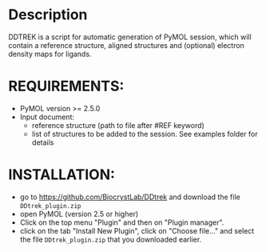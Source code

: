 # Description
DDTREK is a script for automatic generation of PyMOL session, which will 
contain a reference structure, aligned structures 
and (optional) electron density maps for ligands.
# REQUIREMENTS:
- PyMOL version >= 2.5.0
- Input document:
    - reference structure (path to file after #REF keyword)
    - list of structures to be added to the session.
    See examples folder for details

# INSTALLATION:
- go to https://github.com/BiocrystLab/DDtrek and download the file `DDtrek_plugin.zip`
- open PyMOL (version 2.5 or higher)
- Click on the top menu "Plugin" and then on "Plugin manager".
- click on the tab "Install New Plugin", click on "Choose file..." and select the file `DDtrek_plugin.zip` that you downloaded earlier.

